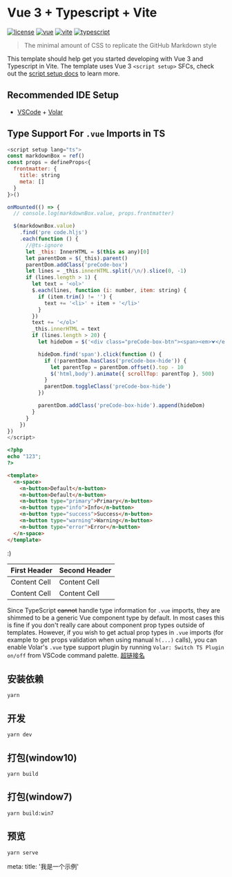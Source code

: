 # Vue 3 + Typescript + Vite

[![license](https://img.shields.io/badge/license-MIT-green.svg)](./LICENSE) [![vue](https://img.shields.io/badge/vue-3+-grass?logo=v-art)](https://v3.cn.vuejs.org/) [![vite](https://img.shields.io/badge/vite-2+-a652fe?logo=vite&logoColor=ffbc14)](https://cn.vitejs.dev/) [![typescript](https://img.shields.io/badge/typescript-4.5+-3178c6?logo=typescript&logoColor=white)](https://www.typescriptlang.org/zh/)

> The minimal amount of CSS to replicate the GitHub Markdown style

This template should help get you started developing with Vue 3 and Typescript in Vite. The template uses Vue 3 `<script setup>` SFCs, check out the [script setup docs](https://v3.vuejs.org/api/sfc-script-setup.html#sfc-script-setup) to learn more.

## Recommended IDE Setup

- [VSCode](https://code.visualstudio.com/) + [Volar](https://marketplace.visualstudio.com/items?itemName=johnsoncodehk.volar)

## Type Support For `.vue` Imports in TS

```js
<script setup lang="ts">
const markdownBox = ref()
const props = defineProps<{
  frontmatter: {
    title: string
    meta: []
  }
}>()

onMounted(() => {
  // console.log(markdownBox.value, props.frontmatter)

  $(markdownBox.value)
    .find('pre code.hljs')
    .each(function () {
      //@ts-ignore
      let _this: InnerHTML = $(this as any)[0]
      let parentDom = $(_this).parent()
      parentDom.addClass('preCode-box')
      let lines = _this.innerHTML.split(/\n/).slice(0, -1)
      if (lines.length > 1) {
        let text = '<ol>'
        $.each(lines, function (i: number, item: string) {
          if (item.trim() != '') {
            text += '<li>' + item + '</li>'
          }
        })
        text += '</ol>'
        _this.innerHTML = text
        if (lines.length > 20) {
          let hideDom = $('<div class="preCode-box-btn"><span><em>⮟</em></span></div>')

          hideDom.find('span').click(function () {
            if (!parentDom.hasClass('preCode-box-hide')) {
              let parentTop = parentDom.offset().top - 10
              $('html,body').animate({ scrollTop: parentTop }, 500)
            }
            parentDom.toggleClass('preCode-box-hide')
          })

          parentDom.addClass('preCode-box-hide').append(hideDom)
        }
      }
    })
})
</script>
```

```php
<?php
echo "123";
?>
```

```html
<template>
  <n-space>
    <n-button>Default</n-button>
    <n-button>Default</n-button>
    <n-button type="primary">Primary</n-button>
    <n-button type="info">Info</n-button>
    <n-button type="success">Success</n-button>
    <n-button type="warning">Warning</n-button>
    <n-button type="error">Error</n-button>
  </n-space>
</template>
```

:)

| First Header | Second Header |
| ------------ | ------------- |
| Content Cell | Content Cell  |
| Content Cell | Content Cell  |

Since TypeScript ~~cannot~~ handle type information for `.vue` imports, they are shimmed to be a generic Vue component type by default. In most cases this is fine if you don't really care about component prop types outside of templates. However, if you wish to get actual prop types in `.vue` imports (for example to get props validation when using manual `h(...)` calls), you can enable Volar's `.vue` type support plugin by running `Volar: Switch TS Plugin on/off` from VSCode command palette. <a href="#" target="_blank">超链接名</a>

## 安装依赖

```
yarn
```

## 开发

```
yarn dev
```

## 打包(window10)

```
yarn build
```

## 打包(window7)

```
yarn build:win7
```

## 预览

```
yarn serve
```

<!-- 路由设置 -->
<route lang="yaml">
meta:
  title: '我是一个示例'
</route>

